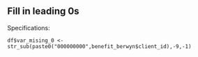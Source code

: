 ## Fill in leading 0s
Specifications:


    df$var_mising_0 <- str_sub(paste0("000000000",benefit_berwyn$client_id),-9,-1)

<!--stackedit_data:
eyJoaXN0b3J5IjpbLTM3NDA2Nzc3M119
-->